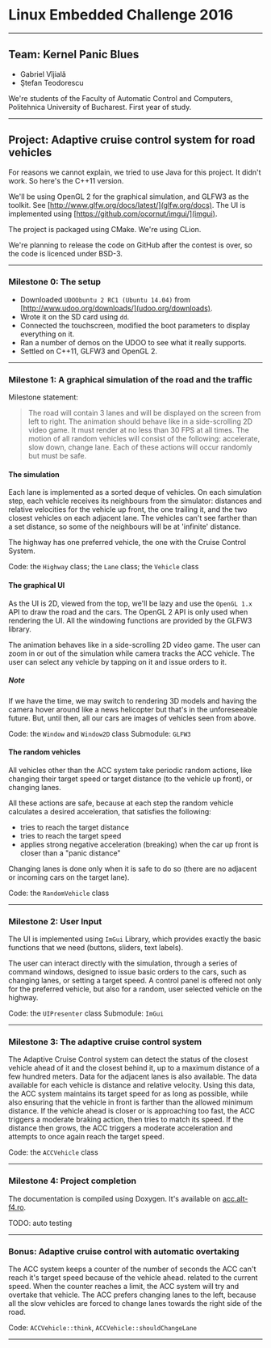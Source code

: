 # Linux Embedded Challenge 2016

-------------------------------------------------------------------------------------------------------

## Team: Kernel Panic Blues

- Gabriel Vîjială
- Ştefan Teodorescu

We're students of the Faculty of Automatic Control and Computers,
Politehnica University of Bucharest.
First year of study.


-------------------------------------------------------------------------------------------------------

## Project: Adaptive cruise control system for road vehicles

For reasons we cannot explain, we tried to use Java for this project.
It didn't work. So here's the C++11 version.

We'll be using OpenGL 2 for the graphical simulation, and GLFW3 as the toolkit.
See [http://www.glfw.org/docs/latest/](glfw.org/docs). 
The UI is implemented using [https://github.com/ocornut/imgui/](imgui).

The project is packaged using CMake. We're using CLion.

We're planning to release the code on GitHub after the contest is over, so the code is
licenced under BSD-3.


-------------------------------------------------------------------------------------------------------
### Milestone 0: The setup

- Downloaded `UDOObuntu 2 RC1 (Ubuntu 14.04)` from [http://www.udoo.org/downloads/](udoo.org/downloads).
- Wrote it on the SD card using `dd`.
- Connected the touchscreen, modified the boot parameters to display everything on it.
- Ran a number of demos on the UDOO to see what it really supports.
- Settled on C++11, GLFW3 and OpenGL 2.

-------------------------------------------------------------------------------------------------------

### Milestone 1: A graphical simulation of the road and the traffic

Milestone statement:

> The road will contain 3 lanes and will be displayed on the screen from left to right.
> The animation should behave like in a side-scrolling 2D video game.
> It must render at no less than 30 FPS at all times.
> The motion of all random vehicles will consist of the following: accelerate, slow down, change lane.
> Each of these actions will occur randomly but must be safe.


#### The simulation

Each lane is implemented as a sorted deque of vehicles.
On each simulation step, each vehicle receives its neighbours from the simulator: distances and relative 
velocities for the vehicle up front, the one trailing it, and the two closest vehicles on each adjacent lane.
The vehicles can't see farther than a set distance, so some of the neighbours will be at 'infinite' distance.

The highway has one preferred vehicle, the one with the Cruise Control System.

Code: the `Highway` class; the `Lane` class; the `Vehicle` class

#### The graphical UI

As the UI is 2D, viewed from the top, we'll be lazy and use the `OpenGL 1.x` API to draw the road and the cars.
The OpenGL 2 API is only used when rendering the UI. All the windowing functions are provided by the GLFW3 library.

The animation behaves like in a side-scrolling 2D video game. The user can zoom in or out of the simulation while camera
tracks the ACC vehicle. The user can select any vehicle by tapping on it and issue orders to it.

##### Note
If we have the time, we may switch to rendering 3D models and having the camera hover around
like a news helicopter but that's in the unforeseeable future.
But, until then, all our cars are images of vehicles seen from above.

Code: the `Window` and `Window2D` class
Submodule: `GLFW3`

#### The random vehicles

All vehicles other than the ACC system take periodic random actions, like changing their target
speed or target distance (to the vehicle up front), or changing lanes.

All these actions are safe, because at each step the random vehicle calculates a desired acceleration,
that satisfies the following: 

- tries to reach the target distance
- tries to reach the target speed
- applies strong negative acceleration (breaking) when the car up front is closer than a "panic distance"

Changing lanes is done only when it is safe to do so (there are no adjacent or incoming cars on the target lane).

Code: the `RandomVehicle` class

-------------------------------------------------------------------------------------------------------

### Milestone 2: User Input

The UI is implemented using `ImGui` Library, which provides exactly the basic functions that we need
(buttons, sliders, text labels).

The user can interact directly with the simulation, through a series of command windows, designed to issue basic orders
to the cars, such as changing lanes, or setting a target speed. A control panel is offered not only for the preferred
vehicle, but also for a random, user selected vehicle on the highway.

Code: the `UIPresenter` class
Submodule: `ImGui`


-------------------------------------------------------------------------------------------------------

### Milestone 3: The adaptive cruise control system

The Adaptive Cruise Control system can detect the status of the closest vehicle ahead of it and the closest behind it,
up to a maximum distance of a few hundred meters. Data for the adjacent lanes is also available.
The data available for each vehicle is distance and relative velocity. Using this data, the ACC system maintains
its target speed for as long as possible, while also ensuring that the vehicle in front is farther than the allowed
minimum distance. If the vehicle ahead is closer or is approaching too fast, the ACC triggers a moderate braking action,
then tries to match its speed. If the distance then grows, the ACC triggers a moderate acceleration and attempts
to once again reach the target speed.

Code: the `ACCVehicle` class

-------------------------------------------------------------------------------------------------------

### Milestone 4: Project completion

The documentation is compiled using Doxygen. It's available on [acc.alt-f4.ro](acc.alt-f4.ro).

TODO: auto testing

-------------------------------------------------------------------------------------------------------

### Bonus: Adaptive cruise control with automatic overtaking

The ACC system keeps a counter of the number of seconds the ACC can't reach it's target speed because of the vehicle
ahead. related to the current speed. When the counter reaches a limit, the ACC system will try and overtake that
vehicle. The ACC prefers changing lanes to the left, because all the slow vehicles are forced to change lanes
towards the right side of the road.

Code: `ACCVehicle::think`, `ACCVehicle::shouldChangeLane`

-------------------------------------------------------------------------------------------------------
